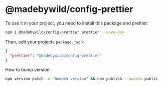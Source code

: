 # @madebywild/config-prettier

To use it in your project, you need to install this package and prettier:

```bash
npm i @madebywild/config-prettier prettier --save-dev
```

Then, edit your projects `package.json`:

```json
{
  "prettier": "@madebywild/config-prettier"
}
```

How to bump version:

```bash
npm version patch -m "Bumped version" && npm publish --access public
```

